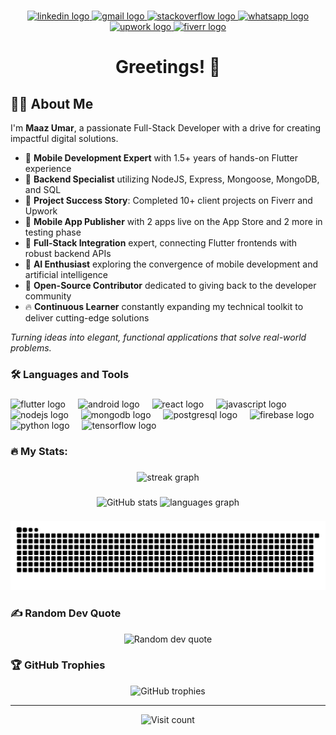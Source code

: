 ###

<div align="center">
  <a href="https://www.linkedin.com/in/maaz-umar-5b16b6195/" target="_blank">
    <img src="https://img.shields.io/static/v1?message=LinkedIn&logo=linkedin&label=&color=0077B5&logoColor=white&labelColor=&style=for-the-badge" height="25" alt="linkedin logo" />
  </a>
  <a href="mailto:umaaz7140@gmail.com" target="_blank">
    <img src="https://img.shields.io/static/v1?message=Gmail&logo=gmail&label=&color=D14836&logoColor=white&labelColor=&style=for-the-badge" height="25" alt="gmail logo"  />
  </a>
  <a href="https://stackoverflow.com/users/22139824/maaz" target="_blank">
    <img src="https://img.shields.io/static/v1?message=Stackoverflow&logo=stackoverflow&label=&color=FE7A16&logoColor=white&labelColor=&style=for-the-badge" height="25" alt="stackoverflow logo"  />
  </a>
  <a href="https://wa.me/923070410997" target="_blank">
    <img src="https://img.shields.io/static/v1?message=WhatsApp&logo=whatsapp&label=&color=25D366&logoColor=white&labelColor=&style=for-the-badge" height="25" alt="whatsapp logo" />
  </a>
</div>
<div align="center">
  <a href="https://www.upwork.com/freelancers/maazchen" target="_blank">
    <img src="https://img.shields.io/static/v1?message=Upwork&logo=upwork&label=&color=6FDA44&logoColor=white&labelColor=&style=for-the-badge" height="25" alt="upwork logo" />
  </a>
  <a href="https://www.fiverr.com/maazum" target="_blank">
    <img src="https://img.shields.io/static/v1?message=Fiverr&logo=fiverr&label=&color=1DBF73&logoColor=white&labelColor=&style=for-the-badge" height="25" alt="fiverr logo" />
  </a>
  </div>

###

<h1 align="center">Greetings! 👋</h1>

###

## 👩‍💻 About Me

I'm **Maaz Umar**, a passionate Full-Stack Developer with a drive for creating impactful digital solutions.

- 🚀 **Mobile Development Expert** with 1.5+ years of hands-on Flutter experience
- 🔧 **Backend Specialist** utilizing NodeJS, Express, Mongoose, MongoDB, and SQL
- 💼 **Project Success Story**: Completed 10+ client projects on Fiverr and Upwork
- 📱 **Mobile App Publisher** with 2 apps live on the App Store and 2 more in testing phase
- 🔄 **Full-Stack Integration** expert, connecting Flutter frontends with robust backend APIs
- 🧠 **AI Enthusiast** exploring the convergence of mobile development and artificial intelligence
- 🌟 **Open-Source Contributor** dedicated to giving back to the developer community
- 🔥 **Continuous Learner** constantly expanding my technical toolkit to deliver cutting-edge solutions

*Turning ideas into elegant, functional applications that solve real-world problems.*

###

<h3 align="left">🛠️ Languages and Tools</h3>

###

<div align="left">
  <img src="https://cdn.jsdelivr.net/gh/devicons/devicon/icons/flutter/flutter-original.svg" height="40" alt="flutter logo" />
  <img width="12" />
  <img src="https://cdn.jsdelivr.net/gh/devicons/devicon/icons/android/android-original.svg" height="40" alt="android logo" />
  <img width="12" />
  <img src="https://cdn.jsdelivr.net/gh/devicons/devicon/icons/react/react-original.svg" height="40" alt="react logo" />
  <img width="12" />
  <img src="https://cdn.jsdelivr.net/gh/devicons/devicon/icons/javascript/javascript-original.svg" height="40" alt="javascript logo" />
  <img width="12" />
  <img src="https://cdn.jsdelivr.net/gh/devicons/devicon/icons/nodejs/nodejs-original.svg" height="40" alt="nodejs logo" />
  <img width="12" />
  <img src="https://cdn.jsdelivr.net/gh/devicons/devicon/icons/mongodb/mongodb-original-wordmark.svg" height="40" alt="mongodb logo" />
  <img width="12" />
  <img src="https://cdn.jsdelivr.net/gh/devicons/devicon/icons/postgresql/postgresql-original.svg" height="40" alt="postgresql logo" />
  <img width="12" />
  <img src="https://cdn.jsdelivr.net/gh/devicons/devicon/icons/firebase/firebase-plain.svg" height="40" alt="firebase logo" />
  <img width="12" />
  <img src="https://cdn.jsdelivr.net/gh/devicons/devicon/icons/python/python-original.svg" height="40" alt="python logo" />
  <img width="12" />
  <img src="https://cdn.jsdelivr.net/gh/devicons/devicon/icons/tensorflow/tensorflow-original.svg" height="40" alt="tensorflow logo" />
</div>

###

<h3 align="left">🔥 My Stats:</h3>

###

<div align="center">
  <img src="https://streak-stats.demolab.com?user=MaazU-Dev&locale=en&mode=daily&theme=radical&hide_border=false&border_radius=5&order=3" height="220" alt="streak graph" />
</div>

###

<div align="center">
  <img src="https://github-readme-stats.vercel.app/api?username=MaazU-Dev&show_icons=true&theme=radical" height="170" alt="GitHub stats" />
  <img src="https://github-readme-stats.vercel.app/api/top-langs/?username=MaazU-Dev&layout=compact&theme=radical" height="170" alt="languages graph" />
</div>

###

<div align="center">
  <img src="https://raw.githubusercontent.com/MaazU-Dev/MaazU-Dev/output/snake.svg" alt="Snake animation" />
</div>

###

<h3 align="left">✍️ Random Dev Quote</h3>

<div align="center">
  <img src="https://quotes-github-readme.vercel.app/api?type=horizontal&theme=radical" alt="Random dev quote" />
</div>

###

<h3 align="left">🏆 GitHub Trophies</h3>

<div align="center">
  <img src="https://github-profile-trophy.vercel.app/?username=MaazU-Dev&theme=radical&no-frame=false&no-bg=true&margin-w=4" alt="GitHub trophies" />
</div>

---
<div align="center">
  <img src="https://visitcount.itsvg.in/api?id=MaazU-Dev&icon=2&color=10" alt="Visit count" />
</div>
